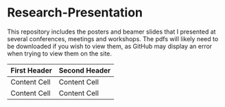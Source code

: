 # Research-Presentation
This repository includes the posters and beamer slides that I presented at several conferences, meetings and workshops.
The pdfs will likely need to be downloaded if you wish to view them, as GitHub may display an error when trying to view them on the site.

| First Header  | Second Header |
| ------------- | ------------- |
| Content Cell  | Content Cell  |
| Content Cell  | Content Cell  |
